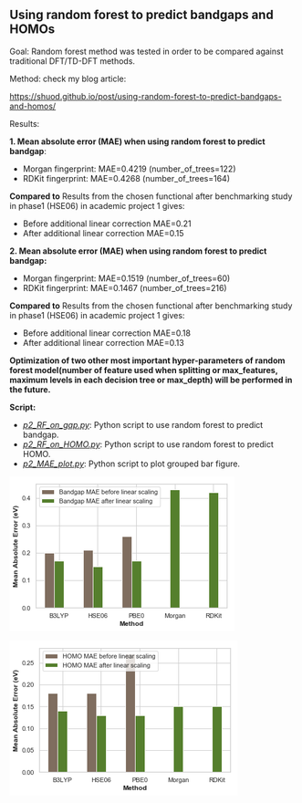 ## Using random forest to predict bandgaps and HOMOs

Goal: Random forest method was tested in order to be compared against traditional DFT/TD-DFT methods.

Method: check my blog article:

https://shuod.github.io/post/using-random-forest-to-predict-bandgaps-and-homos/

Results:

**1. Mean absolute error (MAE) when using random forest to predict bandgap**:
- Morgan fingerprint: MAE=0.4219 (number\_of\_trees=122)
- RDKit fingerprint: MAE=0.4268 (number\_of\_trees=164)

**Compared to**
Results from the chosen functional after benchmarking study in phase1 (HSE06) in academic project 1 gives:

- Before additional linear correction MAE=0.21
- After additional linear correction MAE=0.15

**2. Mean absolute error (MAE) when using random forest to predict bandgap:**
- Morgan fingerprint: MAE=0.1519 (number\_of\_trees=60)
- RDKit fingerprint: MAE=0.1467 (number\_of\_trees=216)

**Compared to**
Results from the chosen functional after benchmarking study in phase1 (HSE06) in academic project 1 gives:

- Before additional linear correction MAE=0.18
- After additional linear correction MAE=0.13

**Optimization of two other most important hyper-parameters of random forest model(number of feature used when splitting or max_features, maximum levels in each decision tree or max_depth) will be performed in the future.**

**Script:**

- <u>*p2\_RF\_on\_gap.py*</u>: Python script to use random forest to predict bandgap.
- <u>*p2\_RF\_on\_HOMO.py*</u>: Python script to use random forest to predict HOMO.
- <u>*p2\_MAE\_plot.py*</u>: Python script to plot grouped bar figure.

![](Bandgap_MAE_comp.png)

![](HOMO_MAE_comp.png)